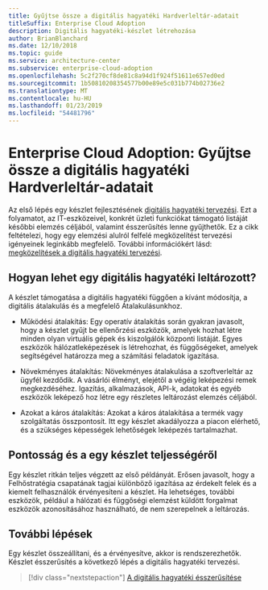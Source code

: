 ```yaml
---
title: Gyűjtse össze a digitális hagyatéki Hardverleltár-adatait
titleSuffix: Enterprise Cloud Adoption
description: Digitális hagyatéki-készlet létrehozása
author: BrianBlanchard
ms.date: 12/10/2018
ms.topic: guide
ms.service: architecture-center
ms.subservice: enterprise-cloud-adoption
ms.openlocfilehash: 5c2f270cf8de81c8a94d1f924f51611e657ed0ed
ms.sourcegitcommit: 1b50810208354577b00e89e5c031b774b02736e2
ms.translationtype: MT
ms.contentlocale: hu-HU
ms.lasthandoff: 01/23/2019
ms.locfileid: "54481796"
---
```

# <a name="enterprise-cloud-adoption-gather-inventory-data-for-a-digital-estate"></a>Enterprise Cloud Adoption: Gyűjtse össze a digitális hagyatéki Hardverleltár-adatait

Az első lépés egy készlet fejlesztésének [digitális hagyatéki tervezési](overview.md). Ezt a folyamatot, az IT-eszközeivel, konkrét üzleti funkciókat támogató listáját későbbi elemzés céljából, valamint ésszerűsítés lenne gyűjthetők. Ez a cikk feltételezi, hogy egy elemzési alulról felfelé megközelítést tervezési igényeinek leginkább megfelelő. További információkért lásd: [megközelítések a digitális hagyatéki tervezési](./approach.md).

## <a name="how-can-a-digital-estate-be-inventoried"></a>Hogyan lehet egy digitális hagyatéki leltározott?

A készlet támogatása a digitális hagyatéki függően a kívánt módosítja, a digitális átalakulás és a megfelelő Átalakulásunkhoz.

- Működési átalakítás: Egy operatív átalakítás során gyakran javasolt, hogy a készlet gyűjt be ellenőrzési eszközök, amelyek hozhat létre minden olyan virtuális gépek és kiszolgálók központi listáját. Egyes eszközök hálózatleképezések is létrehozhat, és függőségeket, amelyek segítségével határozza meg a számítási feladatok igazítása.

- Növekményes átalakítás: Növekményes átalakulása a szoftverleltár az ügyfél kezdődik. A vásárlói élményt, elejétől a végéig leképezési remek megkezdéséhez. Igazítás, alkalmazások, API-k, adatokat és egyéb eszközök leképező hoz létre egy részletes leltározást elemzés céljából.

- Azokat a káros átalakítás: Azokat a káros átalakítása a termék vagy szolgáltatás összpontosít. Itt egy készlet akadályozza a piacon elérhető, és a szükséges képességek lehetőségek leképezés tartalmazhat.

## <a name="accuracy-and-completeness-of-an-inventory"></a>Pontosság és a egy készlet teljességéről

Egy készlet ritkán teljes végzett az első példányát. Erősen javasolt, hogy a Felhőstratégia csapatának tagjai különböző igazítása az érdekelt felek és a kiemelt felhasználók érvényesíteni a készlet. Ha lehetséges, további eszközök, például a hálózati és függőségi elemzést küldött forgalmat eszközök azonosításához használható, de nem szerepelnek a leltározás.

## <a name="next-steps"></a>További lépések

Egy készlet összeállítani, és a érvényesítve, akkor is rendszerezhetők. Készlet ésszerűsítés a következő lépés a digitális hagyatéki tervezési.

> [!div class="nextstepaction"]
> [A digitális hagyatéki ésszerűsítése](rationalize.md)